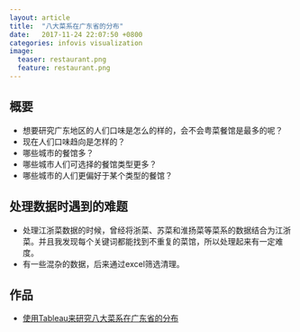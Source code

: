 ```yaml
---
layout: article
title:  "八大菜系在广东省的分布"
date:   2017-11-24 22:07:50 +0800
categories: infovis visualization
image:
  teaser: restaurant.png
  feature: restaurant.png
---
```


## 概要
- 想要研究广东地区的人们口味是怎么的样的，会不会粤菜餐馆是最多的呢？
- 现在人们口味趋向是怎样的？
- 哪些城市的餐馆多？
- 哪些城市人们可选择的餐馆类型更多？
- 哪些城市的人们更偏好于某个类型的餐馆？

## 处理数据时遇到的难题
- 处理江浙菜数据的时候，曾经将浙菜、苏菜和淮扬菜等菜系的数据结合为江浙菜。并且我发现每个关键词都能找到不重复的菜馆，所以处理起来有一定难度。
- 有一些混杂的数据，后来通过excel筛选清理。

## 作品
- <a href="https://public.tableau.com/shared/MH8DJ8XPW?:display_count=yes" target="_blank">使用Tableau来研究八大菜系在广东省的分布</a>
